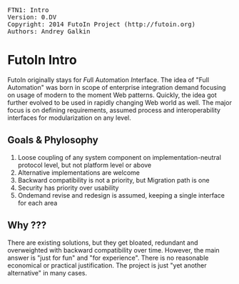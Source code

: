 <pre>
FTN1: Intro
Version: 0.DV
Copyright: 2014 FutoIn Project (http://futoin.org)
Authors: Andrey Galkin
</pre>


# FutoIn Intro

FutoIn originally stays for *Fu*ll Au*to*mation *In*terface.
The idea of "Full Automation" was born in scope of enterprise integration demand focusing on usage
of modern to the moment Web patterns. Quickly, the idea got further evolved to be used in rapidly changing
Web world as well. The major focus is on defining requirements, assumed process and interoperability interfaces
for modularization on any level.

## Goals & Phylosophy
1. Loose coupling of any system component on implementation-neutral protocol level, but not platform level or above
2. Alternative implementations are welcome
3. Backward compatibility is not a priority, but Migration path is one
4. Security has priority over usability
5. Ondemand revise and redesign is assumed, keeping a single interface for each area

## Why ???
There are existing solutions, but they get bloated, redundant and overweighted with backward
compatibility over time. However, the main answer is "just for fun" and "for experience". There is no reasonable
economical or practical justification. The project is just "yet another alternative" in many cases.
